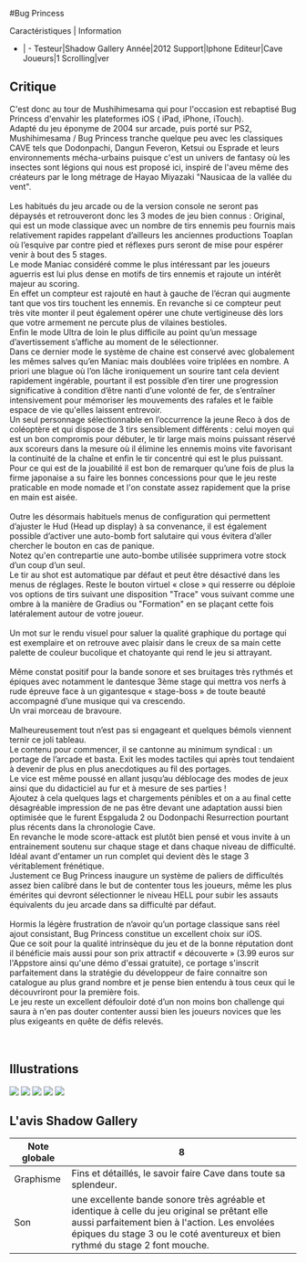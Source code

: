 #Bug Princess

Caractéristiques | Information
- | -
Testeur|Shadow Gallery
Année|2012
Support|Iphone
Editeur|Cave
Joueurs|1
Scrolling|ver

## Critique
C'est donc au tour de Mushihimesama qui pour l'occasion est rebaptisé Bug Princess d'envahir les plateformes iOS ( iPad, iPhone, iTouch).<br/>Adapté du jeu éponyme de 2004 sur arcade, puis porté sur PS2, Mushihimesama / Bug Princess tranche quelque peu avec les classiques CAVE tels que Dodonpachi, Dangun Feveron, Ketsui ou Esprade et leurs environnements mécha-urbains puisque c'est un univers de fantasy où les insectes sont légions qui nous est proposé ici, inspiré de l'aveu même des créateurs par le long métrage de Hayao Miyazaki "Nausicaa de la vallée du vent".<br/><br/>Les habitués du jeu arcade ou de la version console ne seront pas dépaysés et retrouveront donc les 3 modes de jeu bien connus : Original, qui est un mode classique avec un nombre de tirs ennemis peu fournis mais relativement rapides rappelant d’ailleurs les anciennes productions Toaplan où l’esquive par contre pied et réflexes purs seront de mise pour espérer venir à bout des 5 stages.<br/>Le mode Maniac considéré comme le plus intéressant par les joueurs aguerris est lui plus dense en motifs de tirs ennemis et rajoute un intérêt majeur au scoring.<br/>En effet un compteur est rajouté en haut à gauche de l’écran qui augmente tant que vos tirs touchent les ennemis. En revanche si ce compteur peut très vite monter il peut également opérer une chute vertigineuse dès lors que votre armement ne percute plus de vilaines bestioles.<br/>Enfin le mode Ultra de loin le plus difficile au point qu’un message d’avertissement s’affiche au moment de le sélectionner.<br/>Dans ce dernier mode le système de chaine est conservé avec globalement les mêmes salves qu’en Maniac mais doublées voire triplées en nombre. A priori une blague où l’on lâche ironiquement un sourire tant cela devient rapidement ingérable, pourtant il est possible d’en tirer une progression significative à condition d’être nanti d’une volonté de fer, de s’entraîner intensivement pour mémoriser les mouvements des rafales et le faible espace de vie qu'elles laissent entrevoir.<br/>Un seul personnage sélectionnable en l’occurrence la jeune Reco à dos de coléoptère et qui dispose de 3 tirs sensiblement différents : celui moyen qui est un bon compromis pour débuter, le tir large mais moins puissant réservé aux scoreurs dans la mesure où il élimine les ennemis moins vite favorisant la continuité de la chaîne et enfin le tir concentré qui est le plus puissant. <br/>Pour ce qui est de la jouabilité il est bon de remarquer qu’une fois de plus la firme japonaise a su faire les bonnes concessions pour que le jeu reste praticable en mode nomade et l'on constate assez rapidement que la prise en main est aisée.<br/><br/>Outre les désormais habituels menus de configuration qui permettent d’ajuster le Hud (Head up display) à sa convenance, il est également possible d’activer une auto-bomb fort salutaire qui vous évitera d’aller chercher le bouton en cas de panique. <br/>Notez qu'en contrepartie une auto-bombe utilisée supprimera votre stock d’un coup d’un seul.<br/>Le tir au shot est automatique par défaut et peut être désactivé dans les menus de réglages. Reste le bouton virtuel « close » qui resserre ou déploie vos options de tirs suivant une disposition "Trace" vous suivant comme une ombre à la manière de Gradius ou "Formation" en se plaçant cette fois latéralement autour de votre joueur. <br/><br/>Un mot sur le rendu visuel pour saluer la qualité graphique du portage qui est exemplaire et on retrouve avec plaisir dans le creux de sa main cette palette de couleur bucolique et chatoyante qui rend le jeu si attrayant.<br/><br/>Même constat positif pour la bande sonore et ses bruitages très rythmés et épiques avec notamment le dantesque 3ème stage qui mettra vos nerfs à rude épreuve face à un gigantesque « stage-boss » de toute beauté accompagné d’une musique qui va crescendo.<br/>Un vrai morceau de bravoure.<br/><br/>Malheureusement tout n’est pas si engageant et quelques bémols viennent ternir ce joli tableau.<br/>Le contenu pour commencer, il se cantonne au minimum syndical : un portage de l’arcade et basta. Exit les modes tactiles qui après tout tendaient à devenir de plus en plus anecdotiques au fil des portages. <br/>Le vice est même poussé en allant jusqu’au déblocage des modes de jeux ainsi que du didacticiel au fur et à mesure de ses parties ! <br/>Ajoutez à cela quelques lags et chargements pénibles et on a au final cette désagréable impression de ne pas être devant une adaptation aussi bien optimisée que le furent Espgaluda 2 ou Dodonpachi Resurrection pourtant plus récents dans la chronologie Cave.<br/>En revanche le mode score-attack est plutôt bien pensé et vous invite à un entrainement soutenu sur chaque stage et dans chaque niveau de difficulté. Idéal avant d'entamer un run complet qui devient dès le stage 3 véritablement frénétique.<br/>Justement ce Bug Princess inaugure un système de paliers de difficultés assez bien calibré dans le but de contenter tous les joueurs, même les plus émérites qui devront sélectionner le niveau HELL pour subir les assauts équivalents du jeu arcade dans sa difficulté par défaut.<br/><br/>Hormis la légère frustration de n’avoir qu’un portage classique sans réel ajout consistant, Bug Princess constitue un excellent choix sur iOS.<br/>Que ce soit pour la qualité intrinsèque du jeu et de la bonne réputation dont il bénéficie mais aussi pour son prix attractif « découverte » (3.99 euros sur l'Appstore ainsi qu'une démo d'essai gratuite), ce portage s'inscrit parfaitement dans la stratégie du développeur de faire connaitre son catalogue au plus grand nombre et je pense bien entendu à tous ceux qui le découvriront pour la première fois.<br/>Le jeu reste un excellent défouloir doté d’un non moins bon challenge qui saura à n'en pas douter contenter aussi bien les joueurs novices que les plus exigeants en quête de défis relevés.<br/><br/><br/>

## Illustrations
![](http://www.shmup.com/images/thumbs/img_fiche_1_1520.png)
![](http://www.shmup.com/images/thumbs/img_fiche_2_1520.png)
![](http://www.shmup.com/images/thumbs/img_fiche_3_1520.png)
![](http://www.shmup.com/images/thumbs/img_fiche_4_1520.png)
![](http://www.shmup.com/images/thumbs/img_fiche_5_1520.png)

## L'avis Shadow Gallery
Note globale|8
-|-
Graphisme|Fins et détaillés, le savoir faire Cave dans toute sa splendeur.
Son|une excellente bande sonore très agréable et identique à celle du jeu original se prêtant elle aussi parfaitement bien à l'action. Les envolées épiques du stage 3 ou le coté aventureux et bien rythmé du stage 2 font mouche.
